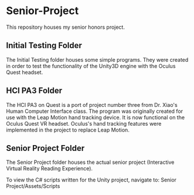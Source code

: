# Senior-Project

This repository houses my senior honors project.

## Initial Testing Folder
The Initial Testing folder houses some simple programs. They were created in order to test the functionality of the Unity3D engine with the Oculus Quest headset.

## HCI PA3 Folder
The HCI PA3 on Quest is a port of project number three from Dr. Xiao's Human Computer Interface class. The program was originally created for use with the Leap Motion
hand tracking device. It is now functional on the Oculus Quest VR headset. Oculus's hand tracking features were implemented in the project to replace Leap Motion.

## Senior Project Folder
The Senior Project folder houses the actual senior project (Interactive Virtual Reality Reading Experience). 

To view the C# scripts written for the Unity project, navigate to: Senior Project/Assets/Scripts
